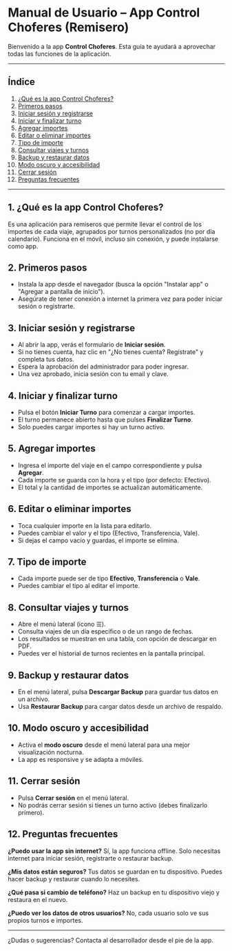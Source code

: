 # Manual de Usuario – App Control Choferes (Remisero)

Bienvenido a la app **Control Choferes**. Esta guía te ayudará a aprovechar todas las funciones de la aplicación.

---

## Índice
1. [¿Qué es la app Control Choferes?](#que-es)
2. [Primeros pasos](#primeros-pasos)
3. [Iniciar sesión y registrarse](#login)
4. [Iniciar y finalizar turno](#turno)
5. [Agregar importes](#agregar-importes)
6. [Editar o eliminar importes](#editar-importes)
7. [Tipo de importe](#tipo-importe)
8. [Consultar viajes y turnos](#consultas)
9. [Backup y restaurar datos](#backup)
10. [Modo oscuro y accesibilidad](#oscuro)
11. [Cerrar sesión](#logout)
12. [Preguntas frecuentes](#faq)

---

<a name="que-es"></a>
## 1. ¿Qué es la app Control Choferes?
Es una aplicación para remiseros que permite llevar el control de los importes de cada viaje, agrupados por turnos personalizados (no por día calendario). Funciona en el móvil, incluso sin conexión, y puede instalarse como app.

<a name="primeros-pasos"></a>
## 2. Primeros pasos
- Instala la app desde el navegador (busca la opción "Instalar app" o "Agregar a pantalla de inicio").
- Asegúrate de tener conexión a internet la primera vez para poder iniciar sesión o registrarte.

<a name="login"></a>
## 3. Iniciar sesión y registrarse
- Al abrir la app, verás el formulario de **Iniciar sesión**.
- Si no tienes cuenta, haz clic en "¿No tienes cuenta? Regístrate" y completa tus datos.
- Espera la aprobación del administrador para poder ingresar.
- Una vez aprobado, inicia sesión con tu email y clave.

<a name="turno"></a>
## 4. Iniciar y finalizar turno
- Pulsa el botón **Iniciar Turno** para comenzar a cargar importes.
- El turno permanece abierto hasta que pulses **Finalizar Turno**.
- Solo puedes cargar importes si hay un turno activo.

<a name="agregar-importes"></a>
## 5. Agregar importes
- Ingresa el importe del viaje en el campo correspondiente y pulsa **Agregar**.
- Cada importe se guarda con la hora y el tipo (por defecto: Efectivo).
- El total y la cantidad de importes se actualizan automáticamente.

<a name="editar-importes"></a>
## 6. Editar o eliminar importes
- Toca cualquier importe en la lista para editarlo.
- Puedes cambiar el valor y el tipo (Efectivo, Transferencia, Vale).
- Si dejas el campo vacío y guardas, el importe se elimina.

<a name="tipo-importe"></a>
## 7. Tipo de importe
- Cada importe puede ser de tipo **Efectivo**, **Transferencia** o **Vale**.
- Puedes cambiar el tipo al editar el importe.

<a name="consultas"></a>
## 8. Consultar viajes y turnos
- Abre el menú lateral (icono ☰).
- Consulta viajes de un día específico o de un rango de fechas.
- Los resultados se muestran en una tabla, con opción de descargar en PDF.
- Puedes ver el historial de turnos recientes en la pantalla principal.

<a name="backup"></a>
## 9. Backup y restaurar datos
- En el menú lateral, pulsa **Descargar Backup** para guardar tus datos en un archivo.
- Usa **Restaurar Backup** para cargar datos desde un archivo de respaldo.

<a name="oscuro"></a>
## 10. Modo oscuro y accesibilidad
- Activa el **modo oscuro** desde el menú lateral para una mejor visualización nocturna.
- La app es responsive y se adapta a móviles.

<a name="logout"></a>
## 11. Cerrar sesión
- Pulsa **Cerrar sesión** en el menú lateral.
- No podrás cerrar sesión si tienes un turno activo (debes finalizarlo primero).

<a name="faq"></a>
## 12. Preguntas frecuentes

**¿Puedo usar la app sin internet?**
Sí, la app funciona offline. Solo necesitas internet para iniciar sesión, registrarte o restaurar backup.

**¿Mis datos están seguros?**
Tus datos se guardan en tu dispositivo. Puedes hacer backup y restaurar cuando lo necesites.

**¿Qué pasa si cambio de teléfono?**
Haz un backup en tu dispositivo viejo y restaura en el nuevo.

**¿Puedo ver los datos de otros usuarios?**
No, cada usuario solo ve sus propios turnos e importes.

---

¿Dudas o sugerencias? Contacta al desarrollador desde el pie de la app.

